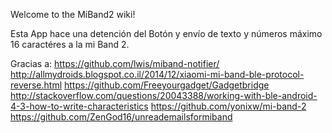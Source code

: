 Welcome to the MiBand2 wiki!

Esta App hace una detención del Botón y envío de texto y números máximo 16 caractéres a la mi Band 2.

Gracias a:
https://github.com/lwis/miband-notifier/
http://allmydroids.blogspot.co.il/2014/12/xiaomi-mi-band-ble-protocol-reverse.html
https://github.com/Freeyourgadget/Gadgetbridge
http://stackoverflow.com/questions/20043388/working-with-ble-android-4-3-how-to-write-characteristics
https://github.com/yonixw/mi-band-2
https://github.com/ZenGod16/unreademailsformiband
